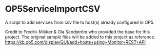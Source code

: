 # OP5ServiceImportCSV
A script to add services from csv file to host(s) already configured in OP5.


Credit to Fredrik Mikker & Ola Sandström who provided the base for this project.
The original sample files will be added to this project as reference.
https://kb.op5.com/display/GUI/add+hosts+using+Monitor+REST+API
